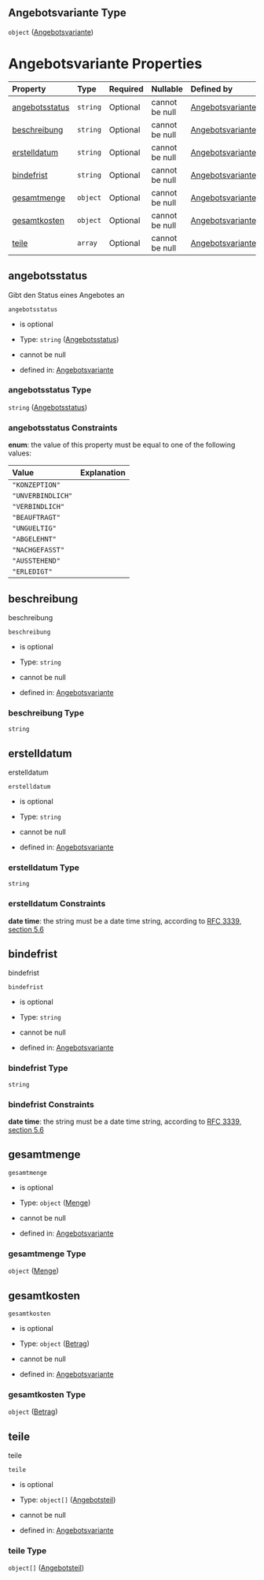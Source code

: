 ## Angebotsvariante Type

`object` ([Angebotsvariante](angebotsvariante.md))

# Angebotsvariante Properties

| Property                          | Type     | Required | Nullable       | Defined by                                                                                                                                                                                              |
| :-------------------------------- | :------- | :------- | :------------- | :------------------------------------------------------------------------------------------------------------------------------------------------------------------------------------------------------ |
| [angebotsstatus](#angebotsstatus) | `string` | Optional | cannot be null | [Angebotsvariante](angebotsstatus.md "https://raw.githubusercontent.com/conuti-gmbh/bo4e-schema/master/schemas/v1/enum/Angebotsstatus.schema.json#/properties/angebotsstatus")                          |
| [beschreibung](#beschreibung)     | `string` | Optional | cannot be null | [Angebotsvariante](angebotsvariante-properties-beschreibung.md "https://raw.githubusercontent.com/conuti-gmbh/bo4e-schema/master/schemas/v1/com/Angebotsvariante.schema.json#/properties/beschreibung") |
| [erstelldatum](#erstelldatum)     | `string` | Optional | cannot be null | [Angebotsvariante](angebotsvariante-properties-erstelldatum.md "https://raw.githubusercontent.com/conuti-gmbh/bo4e-schema/master/schemas/v1/com/Angebotsvariante.schema.json#/properties/erstelldatum") |
| [bindefrist](#bindefrist)         | `string` | Optional | cannot be null | [Angebotsvariante](angebotsvariante-properties-bindefrist.md "https://raw.githubusercontent.com/conuti-gmbh/bo4e-schema/master/schemas/v1/com/Angebotsvariante.schema.json#/properties/bindefrist")     |
| [gesamtmenge](#gesamtmenge)       | `object` | Optional | cannot be null | [Angebotsvariante](menge.md "https://raw.githubusercontent.com/conuti-gmbh/bo4e-schema/master/schemas/v1/com/Menge.schema.json#/properties/gesamtmenge")                                                |
| [gesamtkosten](#gesamtkosten)     | `object` | Optional | cannot be null | [Angebotsvariante](betrag.md "https://raw.githubusercontent.com/conuti-gmbh/bo4e-schema/master/schemas/v1/com/Betrag.schema.json#/properties/gesamtkosten")                                             |
| [teile](#teile)                   | `array`  | Optional | cannot be null | [Angebotsvariante](angebotsvariante-properties-teile.md "https://raw.githubusercontent.com/conuti-gmbh/bo4e-schema/master/schemas/v1/com/Angebotsvariante.schema.json#/properties/teile")               |

## angebotsstatus

Gibt den Status eines Angebotes an

`angebotsstatus`

*   is optional

*   Type: `string` ([Angebotsstatus](angebotsstatus.md))

*   cannot be null

*   defined in: [Angebotsvariante](angebotsstatus.md "https://raw.githubusercontent.com/conuti-gmbh/bo4e-schema/master/schemas/v1/enum/Angebotsstatus.schema.json#/properties/angebotsstatus")

### angebotsstatus Type

`string` ([Angebotsstatus](angebotsstatus.md))

### angebotsstatus Constraints

**enum**: the value of this property must be equal to one of the following values:

| Value             | Explanation |
| :---------------- | :---------- |
| `"KONZEPTION"`    |             |
| `"UNVERBINDLICH"` |             |
| `"VERBINDLICH"`   |             |
| `"BEAUFTRAGT"`    |             |
| `"UNGUELTIG"`     |             |
| `"ABGELEHNT"`     |             |
| `"NACHGEFASST"`   |             |
| `"AUSSTEHEND"`    |             |
| `"ERLEDIGT"`      |             |

## beschreibung

beschreibung

`beschreibung`

*   is optional

*   Type: `string`

*   cannot be null

*   defined in: [Angebotsvariante](angebotsvariante-properties-beschreibung.md "https://raw.githubusercontent.com/conuti-gmbh/bo4e-schema/master/schemas/v1/com/Angebotsvariante.schema.json#/properties/beschreibung")

### beschreibung Type

`string`

## erstelldatum

erstelldatum

`erstelldatum`

*   is optional

*   Type: `string`

*   cannot be null

*   defined in: [Angebotsvariante](angebotsvariante-properties-erstelldatum.md "https://raw.githubusercontent.com/conuti-gmbh/bo4e-schema/master/schemas/v1/com/Angebotsvariante.schema.json#/properties/erstelldatum")

### erstelldatum Type

`string`

### erstelldatum Constraints

**date time**: the string must be a date time string, according to [RFC 3339, section 5.6](https://tools.ietf.org/html/rfc3339 "check the specification")

## bindefrist

bindefrist

`bindefrist`

*   is optional

*   Type: `string`

*   cannot be null

*   defined in: [Angebotsvariante](angebotsvariante-properties-bindefrist.md "https://raw.githubusercontent.com/conuti-gmbh/bo4e-schema/master/schemas/v1/com/Angebotsvariante.schema.json#/properties/bindefrist")

### bindefrist Type

`string`

### bindefrist Constraints

**date time**: the string must be a date time string, according to [RFC 3339, section 5.6](https://tools.ietf.org/html/rfc3339 "check the specification")

## gesamtmenge



`gesamtmenge`

*   is optional

*   Type: `object` ([Menge](menge.md))

*   cannot be null

*   defined in: [Angebotsvariante](menge.md "https://raw.githubusercontent.com/conuti-gmbh/bo4e-schema/master/schemas/v1/com/Menge.schema.json#/properties/gesamtmenge")

### gesamtmenge Type

`object` ([Menge](menge.md))

## gesamtkosten



`gesamtkosten`

*   is optional

*   Type: `object` ([Betrag](betrag.md))

*   cannot be null

*   defined in: [Angebotsvariante](betrag.md "https://raw.githubusercontent.com/conuti-gmbh/bo4e-schema/master/schemas/v1/com/Betrag.schema.json#/properties/gesamtkosten")

### gesamtkosten Type

`object` ([Betrag](betrag.md))

## teile

teile

`teile`

*   is optional

*   Type: `object[]` ([Angebotsteil](angebotsteil.md))

*   cannot be null

*   defined in: [Angebotsvariante](angebotsvariante-properties-teile.md "https://raw.githubusercontent.com/conuti-gmbh/bo4e-schema/master/schemas/v1/com/Angebotsvariante.schema.json#/properties/teile")

### teile Type

`object[]` ([Angebotsteil](angebotsteil.md))
